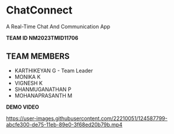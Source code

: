 # ChatConnect
A Real-Time Chat And Communication App


**TEAM ID NM2023TMID11706**

## TEAM MEMBERS
- KARTHIKEYAN G - Team Leader
- MONIKA K
- VIGNESH K
- SHANMUGANATHAN P
- MOHANAPRASANTH M



**DEMO VIDEO**

https://user-images.githubusercontent.com/22210051/124587799-abcfe300-de75-11eb-89e0-3f68ed20b79b.mp4
